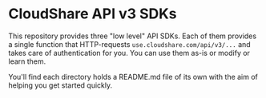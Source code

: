 CloudShare API v3 SDKs
======================

This repository provides three "low level" API SDKs. Each of them provides a single function that HTTP-requests `use.cloudshare.com/api/v3/...` and takes care of authentication for you. You can use them as-is or modify or learn them. 

You'll find each directory holds a README.md file of its own with the aim of helping you get started quickly.